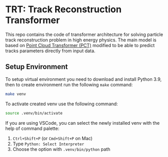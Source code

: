 # TRT: Track Reconstruction Transformer

This repo contains the code of transformer architecture for solving particle track reconstruction problem in high energy physics. The main model is based on [Point Cloud Transformer (PCT)](https://link.springer.com/content/pdf/10.1007/s41095-021-0229-5.pdf) modified to be able to predict tracks parameters directly from input data. 


## Setup Environment

To setup virtual environment you need to download and install Python 3.9, then to create environment run the following `make` command:

```bash
make venv
```

To activate created venv use the following command:

```bash
source .venv/bin/activate
```

If you are using VSCode, you can select the newly installed venv with the help of command palette:
1. `Ctrl+Shift+P` (or `Cmd+Shift+P` on Mac)
2. Type `Python: Select Interpreter`
3. Choose the option with `.venv/bin/python` path


